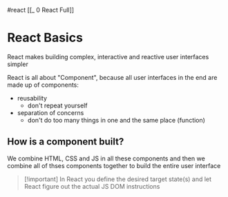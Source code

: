 #react 
[[_ 0 React Full]]


# React Basics

React makes building complex, interactive and reactive user interfaces simpler

React is all about "Component", because all user interfaces in the end are made up of components:
- reusability
	- don't repeat yourself
- separation of concerns
	- don't do too many things in one and the same place (function)

## How is a component built?
We combine HTML, CSS and JS in all these components and then we combine all of thses components together  to build the entire user interface


> [!important] In React you define the desired target state(s) and let React figure out the actual JS DOM instructions







